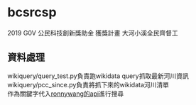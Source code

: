 # bcsrcsp
2019 G0V 公民科技創新獎助金 獲獎計畫 大河小溪全民齊督工

## 資料處理
wikiquery/query_test.py負責跑wikidata query抓取最新河川資訊<br>
wikiquery/pcc_since.py負責將抓下來的wikidata河川清單<br>
作為關鍵字代入[ronnywang的api](https://ronnywang.github.io/pcc-viewer/)進行搜尋
